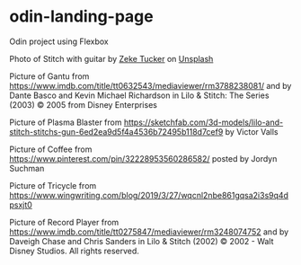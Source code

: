 # odin-landing-page
Odin project using Flexbox

Photo of Stitch with guitar by <a href="https://unsplash.com/@zeketucker?utm_source=unsplash&utm_medium=referral&utm_content=creditCopyText">Zeke Tucker</a> on <a href="https://unsplash.com/s/photos/lilo-%26-stitch?utm_source=unsplash&utm_medium=referral&utm_content=creditCopyText">Unsplash</a>

Picture of Gantu from https://www.imdb.com/title/tt0632543/mediaviewer/rm3788238081/ and by Dante Basco and Kevin Michael Richardson in Lilo & Stitch: The Series (2003) © 2005 from Disney Enterprises

Picture of Plasma Blaster from https://sketchfab.com/3d-models/lilo-and-stitch-stitchs-gun-6ed2ea9d5f4a4536b72495b118d7cef9 by Victor Valls

Picture of Coffee from https://www.pinterest.com/pin/32228953560286582/ posted by Jordyn Suchman

Picture of Tricycle from https://www.wingwriting.com/blog/2019/3/27/wqcnl2nbe861gqsa2i3s9q4dpsxjt0

Picture of Record Player from https://www.imdb.com/title/tt0275847/mediaviewer/rm3248074752 and by Daveigh Chase and Chris Sanders in Lilo & Stitch (2002) © 2002 - Walt Disney Studios. All rights reserved.